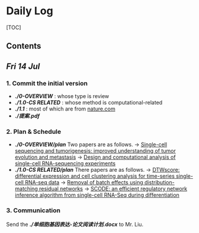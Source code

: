 # Daily Log
[TOC]

## Contents

## *Fri 14 Jul* 

### **1. Commit the initial version**
- ***./0-OVERVIEW*** : whose type is review
- ***./1.0-CS RELATED*** : whose method is computational-related
- ***./1.1*** : most of which are from [nature.com](https://www.nature.com/search?q=single-cell%20RNA)
- ***./提案.pdf***

### **2. Plan & Schedule**
- ***./0-OVERVIEW/plan***
Two papers are as follows.
    -> [Single-cell sequencing and tumorigenesis: improved understanding of tumor evolution and metastasis](https://link.springer.com/article/10.1186/s40169-017-0145-6)
    -> [Design and computational analysis of single-cell RNA-sequencing experiments](https://link.springer.com/article/10.1186/s13059-016-0927-y)
- ***./1.0-CS RELATED/plan***
There papers are as follows.
    -> [DTWscore: differential expression and cell clustering analysis for time-series single-cell RNA-seq data](https://link.springer.com/article/10.1186/s12859-017-1647-3)
    -> [Removal of batch effects using distribution-matching residual networks](https://academic.oup.com/bioinformatics/article-lookup/doi/10.1093/bioinformatics/btx196)
    -> [SCODE: an efficient regulatory network inference algorithm from single-cell RNA-Seq during differentiation](https://academic.oup.com/bioinformatics/article-lookup/doi/10.1093/bioinformatics/btx194)

### **3. Communication**
 Send the ***./单细胞基因表达-论文阅读计划.docx*** to Mr. Liu.
